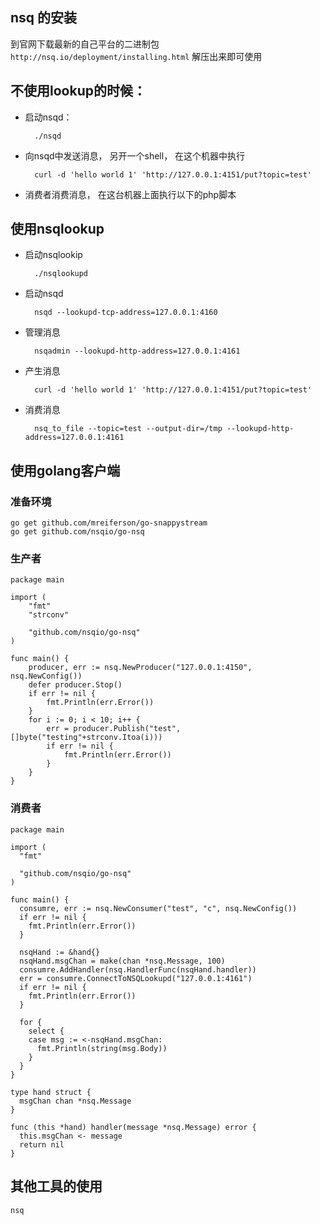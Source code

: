 ## nsq 的安装
到官网下载最新的自己平台的二进制包`http://nsq.io/deployment/installing.html` 解压出来即可使用

## 不使用lookup的时候：
* 启动nsqd：

        ./nsqd

* 向nsqd中发送消息， 另开一个shell， 在这个机器中执行

        curl -d 'hello world 1' 'http://127.0.0.1:4151/put?topic=test'

* 消费者消费消息， 在这台机器上面执行以下的php脚本

## 使用nsqlookup
* 启动nsqlookip

        ./nsqlookupd

* 启动nsqd

        nsqd --lookupd-tcp-address=127.0.0.1:4160

* 管理消息

        nsqadmin --lookupd-http-address=127.0.0.1:4161

* 产生消息

        curl -d 'hello world 1' 'http://127.0.0.1:4151/put?topic=test'

* 消费消息       

        nsq_to_file --topic=test --output-dir=/tmp --lookupd-http-address=127.0.0.1:4161


## 使用golang客户端

### 准备环境

    go get github.com/mreiferson/go-snappystream
    go get github.com/nsqio/go-nsq

### 生产者

    package main

    import (
	    "fmt"
    	"strconv"

	    "github.com/nsqio/go-nsq"
    )

    func main() {
	    producer, err := nsq.NewProducer("127.0.0.1:4150", nsq.NewConfig())
	    defer producer.Stop()
	    if err != nil {
		    fmt.Println(err.Error())
    	}
	    for i := 0; i < 10; i++ {
		    err = producer.Publish("test", []byte("testing"+strconv.Itoa(i)))
    		if err != nil {
	    		fmt.Println(err.Error())
		    }
    	}
    }



### 消费者


    package main

    import (
      "fmt"

      "github.com/nsqio/go-nsq"
    )

    func main() {
      consumre, err := nsq.NewConsumer("test", "c", nsq.NewConfig())
      if err != nil {
        fmt.Println(err.Error())
      }

      nsqHand := &hand{}
      nsqHand.msgChan = make(chan *nsq.Message, 100)
      consumre.AddHandler(nsq.HandlerFunc(nsqHand.handler))
      err = consumre.ConnectToNSQLookupd("127.0.0.1:4161")
      if err != nil {
        fmt.Println(err.Error())
      }

      for {
        select {
        case msg := <-nsqHand.msgChan:
          fmt.Println(string(msg.Body))
        }
      }
    }

    type hand struct {
      msgChan chan *nsq.Message
    }

    func (this *hand) handler(message *nsq.Message) error {
      this.msgChan <- message
      return nil
    }

## 其他工具的使用

    nsq

